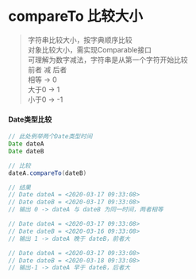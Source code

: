 # compareTo 比较大小

> 字符串比较大小，按字典顺序比较  
> 对象比较大小，需实现Comparable接口  
> 可理解为数字减法，字符串是从第一个字符开始比较  
> 前者 减 后者  
> 相等 -> 0  
> 大于0 -> 1  
> 小于0 -> -1  

#### Date类型比较

```java
// 此处例举两个Date类型时间
Date dateA
Date dateB

// 比较
dateA.compareTo(dateB)

// 结果
// Date dateA = <2020-03-17 09:33:08>
// Date dateB = <2020-03-17 09:33:08>
// 输出 0 -> dateA 与 dateB 为同一时间，两者相等

// Date dateA = <2020-03-17 09:33:08>
// Date dateB = <2020-03-16 09:33:08>
// 输出 1 -> dateA 晚于 dateB，前者大

// Date dateA = <2020-03-17 09:33:08>
// Date dateB = <2020-03-18 09:33:08>
// 输出-1 -> dateA 早于 dateB，后者大
```